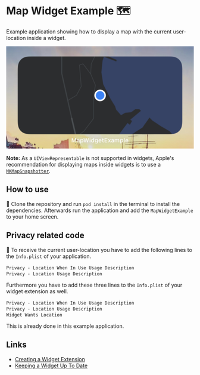 # Map Widget Example 🗺
Example application showing how to display a map with the current user-location inside a widget.

![Widget](./Assets/widget.jpeg)

**Note:** As a `UIViewRepresentable` is not supported in widgets, Apple's recommendation for displaying maps inside widgets is to use a [`MKMapSnapshotter`](https://developer.apple.com/documentation/mapkit/mkmapsnapshotter).

## How to use
📲 Clone the repository and run `pod install` in the terminal to install the dependencies. Afterwards run the application and add the `MapWidgetExample` to your home screen.

## Privacy related code
🔐 To receive the current user-location you have to add the following lines to the `Info.plist` of your application.

```
Privacy - Location When In Use Usage Description
Privacy - Location Usage Description
```

Furthermore you have to add these three lines to the `Info.plist` of your widget extension as well.

```
Privacy - Location When In Use Usage Description
Privacy - Location Usage Description
Widget Wants Location
```

This is already done in this example application.

## Links
- [Creating a Widget Extension](https://developer.apple.com/documentation/widgetkit/creating-a-widget-extension)
- [Keeping a Widget Up To Date](https://developer.apple.com/documentation/widgetkit/keeping-a-widget-up-to-date)